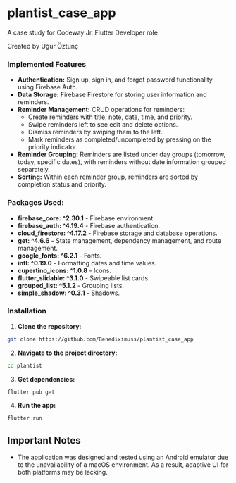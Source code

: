 # plantist_case_app

A case study for Codeway Jr. Flutter Developer role

Created by Uğur Öztunç

### Implemented Features

- **Authentication:** Sign up, sign in, and forgot password functionality using Firebase Auth.
- **Data Storage:** Firebase Firestore for storing user information and reminders.
- **Reminder Management:** CRUD operations for reminders:
    - Create reminders with title, note, date, time, and priority.
    - Swipe reminders left to see edit and delete options.
    - Dismiss reminders by swiping them to the left.
    - Mark reminders as completed/uncompleted by pressing on the priority indicator.
- **Reminder Grouping:** Reminders are listed under day groups (tomorrow, today, specific dates), with reminders without date information grouped separately.
- **Sorting:** Within each reminder group, reminders are sorted by completion status and priority.

### Packages Used:


- **firebase_core: ^2.30.1** - Firebase environment.
- **firebase_auth: ^4.19.4** - Firebase authentication.
- **cloud_firestore: ^4.17.2** - Firebase storage and database operations.
- **get: ^4.6.6** - State management, dependency management, and route management.
- **google_fonts: ^6.2.1** - Fonts.
- **intl: ^0.19.0** - Formatting dates and time values.
- **cupertino_icons: ^1.0.8** - Icons.
- **flutter_slidable: ^3.1.0** - Swipeable list cards.
- **grouped_list: ^5.1.2** - Grouping lists.
- **simple_shadow: ^0.3.1** - Shadows.

### Installation
1. **Clone the repository:**
```bash
git clone https://github.com/Benediximuss/plantist_case_app
```

2. **Navigate to the project directory:**
```bash
cd plantist
```

3. **Get dependencies:**
```bash
flutter pub get
```

4. **Run the app:**
```bash
flutter run
```

## Important Notes
- The application was designed and tested using an Android emulator due to the unavailability of a macOS environment. As a result, adaptive UI for both platforms may be lacking.
